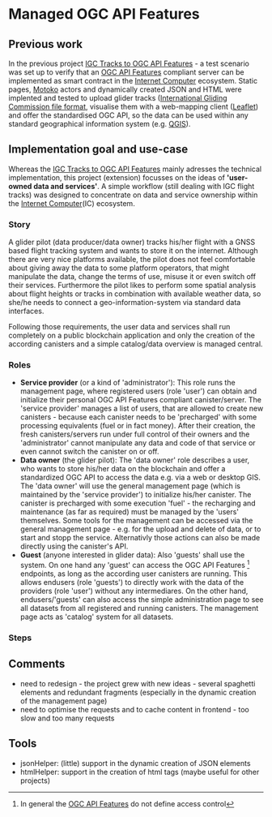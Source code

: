 # Managed OGC API Features

## Previous work
In the previous project [IGC Tracks to OGC API Features](https://github.com/janschu/igc_tools) - a test scenario was set up to verify that an [OGC API Features](https://www.ogc.org/standard/ogcapi-features/) compliant server can be implemented as smart contract in the [Internet Computer](https://internetcomputer.org/) ecosystem. Static pages, [Motoko](https://internetcomputer.org/docs/current/motoko/main/motoko)  actors and dynamically created JSON and HTML were implented and tested to upload glider tracks ([International Gliding Commission file format](https://en.wikipedia.org/wiki/IGC_(file_format)), visualise them with a web-mapping client ([Leaflet](https://leafletjs.com/)) and offer the standardised OGC API, so the data can be used within any standard geographical information system (e.g. [QGIS](https://qgis.org/en/site/)).

## Implementation goal and use-case
Whereas the [IGC Tracks to OGC API Features](https://github.com/janschu/igc_tools) mainly adresses the technical implementation, this project (extension) focusses on the ideas of **'user-owned data and services'**. A simple workflow (still dealing with IGC flight tracks) was designed to concentrate on data and service ownership within the [Internet Computer](https://internetcomputer.org/)(IC) ecosystem.

### Story
A glider pilot (data producer/data owner) tracks his/her flight with a GNSS based flight tracking system and wants to store it on the internet. Although there are very nice platforms available, the pilot does not feel comfortable about giving away the data to some platform operators, that might manipulate the data, change the terms of use, misuse it or even switch off their services. Furthermore the pilot likes to perform some spatial analysis about flight heights or tracks in combination with available weather data, so she/he needs to connect a geo-information-system via standard data interfaces.

Following those requirements, the user data and services shall run completely on a public blockchain application and only the creation of the according canisters and a simple catalog/data overview is managed central.

### Roles
- **Service provider** (or a kind of 'administrator'): 
This role runs the management page, where registered users (role 'user') can obtain and initialize their personal OGC API Features compliant canister/server. The 'service provider' manages a list of users, that are allowed to create new canisters - because each canister needs to be 'precharged' with some processing equivalents (fuel or in fact money). After their creation, the fresh canisters/servers run under full control of their owners and the 'administrator' cannot manipulate any data and code of that service or even cannot switch the canister on or off.
- **Data owner** (the glider pilot):
The 'data owner' role describes a user, who wants to store his/her data on the blockchain and offer a standardized OGC API to access the data e.g. via a web or desktop GIS. The 'data owner' will use the general management page (which is maintained by the 'service provider') to initialize his/her canister. The canister is precharged with some execution 'fuel' - the recharging and maintenance (as far as required) must be managed by the 'users' themselves. Some tools for the management can be accessed via the general management page - e.g. for the upload and delete of data, or to start and stopp the service. Alternativly those actions can also be made directly using the canister's API.
- **Guest** (anyone interested in glider data):
Also 'guests' shall use the system. On one hand any 'guest' can access the OGC API Features [^1] endpoints, as long as the according user canisters are running. This allows endusers (role 'guests') to directly work with the data of the providers (role 'user') without any intermediares. On the other hand, endusers/'guests' can also access the simple administration page to see all datasets from all registered and running canisters. The management page acts as 'catalog' system for all datasets.

[^1]: In general the [OGC API Features](https://www.ogc.org/standard/ogcapi-features/) do not define access control

### Steps


## Comments
- need to redesign - the project grew with new ideas - several spaghetti elements and redundant fragments (especially in the dynamic creation of the management page)
- need to optimise the requests and to cache content in frontend - too slow and too many requests

## Tools
- jsonHelper: (little) support in the dynamic creation of JSON elements
- htmlHelper: support in the creation of html tags (maybe useful for other projects)


